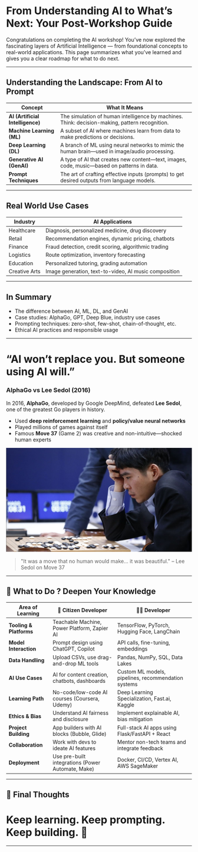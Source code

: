 # From Understanding AI to What’s Next: Your Post-Workshop Guide

Congratulations on completing the AI workshop! You’ve now explored the fascinating layers of Artificial Intelligence — from foundational concepts to real-world applications. This page summarizes what you’ve learned and gives you a clear roadmap for what to do next.

---

## Understanding the Landscape: From AI to Prompt

| Concept       | What It Means                                                                 |
|---------------|--------------------------------------------------------------------------------|
|  **AI (Artificial Intelligence)** | The simulation of human intelligence by machines. Think: decision-making, pattern recognition. |
|  **Machine Learning (ML)**       | A subset of AI where machines learn from data to make predictions or decisions.                |
|  **Deep Learning (DL)**          | A branch of ML using neural networks to mimic the human brain—used in image/audio processing. |
|  **Generative AI (GenAI)**       | A type of AI that creates new content—text, images, code, music—based on patterns in data.    |
|  **Prompt Techniques**          | The art of crafting effective inputs (prompts) to get desired outputs from language models.   |

---

## Real World Use Cases

| Industry        | AI Applications                                                |
|----------------|-----------------------------------------------------------------|
| Healthcare    | Diagnosis, personalized medicine, drug discovery               |
| Retail        | Recommendation engines, dynamic pricing, chatbots             |
| Finance       | Fraud detection, credit scoring, algorithmic trading          |
| Logistics      | Route optimization, inventory forecasting                     |
| Education     | Personalized tutoring, grading automation                     |
| Creative Arts | Image generation, text-to-video, AI music composition         |

---

## In Summary

- The difference between AI, ML, DL, and GenAI
-  Case studies: AlphaGo, GPT, Deep Blue, industry use cases
-  Prompting techniques: zero-shot, few-shot, chain-of-thought, etc.
-  Ethical AI practices and responsible usage

---
# “AI won’t replace you. But someone using AI will.”

### AlphaGo vs Lee Sedol (2016)

In 2016, **AlphaGo**, developed by Google DeepMind, defeated **Lee Sedol**, one of the greatest Go players in history.

- Used **deep reinforcement learning** and **policy/value neural networks**
- Played millions of games against itself
- Famous **Move 37** (Game 2) was creative and non-intuitive—shocked human experts

![Plotted](https://github.com/vigneshstack/Prompt/blob/main/images/alphago.png)

> "It was a move that no human would make... it was beautiful." – Lee Sedol on Move 37

---

## 🚀 What to Do ? Deepen Your Knowledge

| Area of Learning         | 👤 Citizen Developer                            | 👨‍💻 Developer                                   |
|--------------------------|--------------------------------------------------|-------------------------------------------------|
| **Tooling & Platforms**  | Teachable Machine, Power Platform, Zapier AI    | TensorFlow, PyTorch, Hugging Face, LangChain    |
| **Model Interaction**    | Prompt design using ChatGPT, Copilot            | API calls, fine-tuning, embeddings               |
| **Data Handling**        | Upload CSVs, use drag-and-drop ML tools         | Pandas, NumPy, SQL, Data Lakes                   |
| **AI Use Cases**         | AI for content creation, chatbots, dashboards   | Custom ML models, pipelines, recommendation systems |
| **Learning Path**        | No-code/low-code AI courses (Coursera, Udemy)   | Deep Learning Specialization, Fast.ai, Kaggle    |
| **Ethics & Bias**        | Understand AI fairness and disclosure           | Implement explainable AI, bias mitigation        |
| **Project Building**     | App builders with AI blocks (Bubble, Glide)     | Full-stack AI apps using Flask/FastAPI + React   |
| **Collaboration**        | Work with devs to ideate AI features            | Mentor non-tech teams and integrate feedback     |
| **Deployment**           | Use pre-built integrations (Power Automate, Make) | Docker, CI/CD, Vertex AI, AWS SageMaker         |

---

## 📍 Final Thoughts

# Keep learning. Keep prompting. Keep building. 🚀

---



